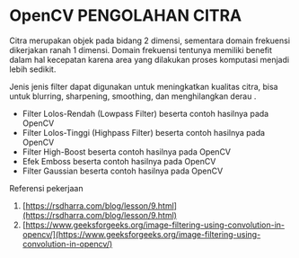 # OpenCV PENGOLAHAN CITRA

Citra merupakan objek pada bidang 2 dimensi, sementara domain frekuensi dikerjakan ranah 1 dimensi. Domain frekuensi tentunya memiliki benefit dalam hal kecepatan karena area yang dilakukan proses komputasi menjadi lebih sedikit.

Jenis jenis filter dapat digunakan untuk meningkatkan kualitas citra, bisa untuk blurring, sharpening, smoothing, dan menghilangkan derau .

- Filter Lolos-Rendah (Lowpass Filter) beserta contoh hasilnya pada OpenCV
- Filter Lolos-Tinggi (Highpass Filter) beserta contoh hasilnya pada OpenCV
- Filter High-Boost beserta contoh hasilnya pada OpenCV
- Efek Emboss beserta contoh hasilnya pada OpenCV
- Filter Gaussian beserta contoh hasilnya pada OpenCV

Referensi pekerjaan 
1. [https://rsdharra.com/blog/lesson/9.html](https://rsdharra.com/blog/lesson/9.html)
2. [https://www.geeksforgeeks.org/image-filtering-using-convolution-in-opencv/](https://www.geeksforgeeks.org/image-filtering-using-convolution-in-opencv/)